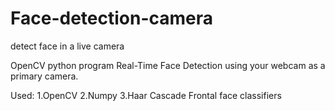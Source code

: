 # Face-detection-camera
detect face in a live camera

OpenCV python program 
Real-Time Face Detection using your webcam as a primary camera.

Used:
1.OpenCV
2.Numpy
3.Haar Cascade Frontal face classifiers
